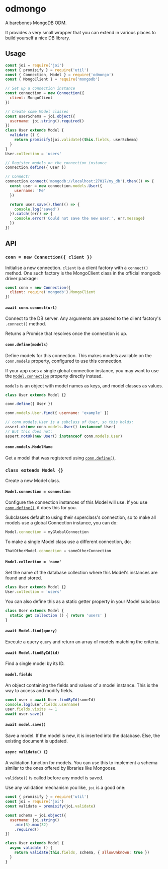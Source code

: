 # odmongo

A barebones MongoDB ODM.

It provides a very small wrapper that you can extend in various places to build
yourself a nice DB library.

## Usage

```js
const joi = require('joi')
const { promisify } = require('util')
const { Connection, Model } = require('odmongo')
const { MongoClient } = require('mongodb')

// Set up a connection instance
const connection = new Connection({
  client: MongoClient
})

// Create some Model classes
const userSchema = joi.object({
  username: joi.string().required()
})
class User extends Model {
  validate () {
    return promisify(joi.validate)(this.fields, userSchema)
  }
}
User.collection = 'users'

// Register models on the connection instance
connection.define({ User })

// Connect!
connection.connect('mongodb://localhost:27017/my_db').then(() => {
  const user = new connection.models.User({
    username: 'Me'
  })

  return user.save().then(() => {
    console.log('saved')
  }).catch((err) => {
    console.error('Could not save the new user:', err.message)
  })
})
```

## API

### `conn = new Connection({ client })`

Initialise a new connection.
`client` is a client factory with a `connect()` method. One such factory is the
MongoClient class in the official mongodb driver package:

```js
const conn = new Connection({
  client: require('mongodb').MongoClient
})
```

#### `await conn.connect(url)`

Connect to the DB server. Any arguments are passed to the client factory's
`.connect()` method.

Returns a Promise that resolves once the connection is up.

<a id="connection-define"></a>
#### `conn.define(models)`

Define models for this connection. This makes models available on the
`conn.models` property, configured to use this connection.

If your app uses a single global connection instance, you may want to use
the [`Model.connection`](#model-set-connection) property directly instead.

`models` is an object with model names as keys, and model classes as values.

```js
class User extends Model {}

conn.define({ User })

conn.models.User.find({ username: 'example' })

// conn.models.User is a subclass of User, so this holds:
assert.ok(new conn.models.User() instanceof User)
// But this does not:
assert.notOk(new User() instanceof conn.models.User)
```

#### `conn.models.ModelName`

Get a model that was registered using [`conn.define()`](#connection-define).

### `class extends Model {}`

Create a new Model class.

<a id="model-set-connection"></a>
#### `Model.connection = connection`

Configure the connection instances of this Model will use. If you use
[`conn.define()`](#connection-define), it does this for you.

Subclasses default to using their superclass's connection, so to make all models
use a global Connection instance, you can do:

```js
Model.connection = myGlobalConnection
```

To make a single Model class use a different connection, do:

```js
ThatOtherModel.connection = someOtherConnection
```

#### `Model.collection = 'name'`

Set the name of the database collection where this Model's instances are found
and stored.

```js
class User extends Model {}
User.collection = 'users'
```

You can also define this as a static getter property in your Model subclass:

```js
class User extends Model {
  static get collection () { return 'users' }
}
```

#### `await Model.find(query)`

Execute a query `query` and return an array of models matching the criteria.

#### `await Model.findById(id)`

Find a single model by its ID.

#### `model.fields`

An object containing the fields and values of a model instance. This is the way
to access and modify fields.

```js
const user = await User.findById(someId)
console.log(user.fields.username)
user.fields.visits += 1
await user.save()
```

#### `await model.save()`

Save a model. If the model is new, it is inserted into the database. Else, the
existing document is updated.

#### `async validate() {}`

A validation function for models. You can use this to implement a schema similar
to the ones offered by libraries like Mongoose.

`validate()` is called before any model is saved.

Use any validation mechanism you like, `joi` is a good one:

```js
const { promisify } = require('util')
const joi = require('joi')
const validate = promisify(joi.validate)

const schema = joi.object({
  username: joi.string()
    .min(3).max(32)
    .required()
})

class User extends Model {
  async validate () {
    return validate(this.fields, schema, { allowUnknown: true })
  }
}
```
